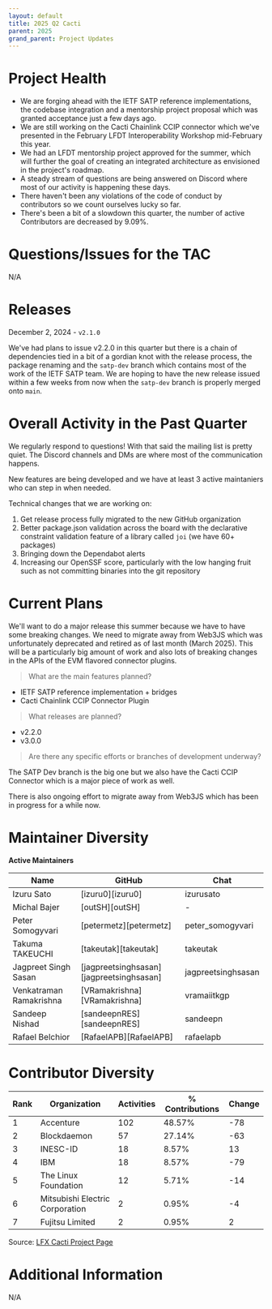 ```yaml
---
layout: default
title: 2025 Q2 Cacti
parent: 2025
grand_parent: Project Updates
---
```


# Project Health

- We are forging ahead with the IETF SATP reference implementations, the codebase integration and a mentorship project proposal which was granted acceptance just a few days ago.
- We are still working on the Cacti Chainlink CCIP connector which we've presented in the February LFDT Interoperability Workshop mid-February this year.
- We had an LFDT mentorship project approved for the summer, which will further the goal of creating an integrated architecture as envisioned in the project's roadmap.
- A steady stream of questions are being answered on Discord where most of our activity is happening these days.
- There haven't been any violations of the code of conduct by contributors so we count ourselves lucky so far.
- There's been a bit of a slowdown this quarter, the number of active Contributors are decreased by 9.09%.

# Questions/Issues for the TAC

N/A

# Releases

December 2, 2024 - `v2.1.0`

We've had plans to issue v2.2.0 in this quarter but there is a chain of dependencies tied in a bit of a gordian knot with the release process, the package renaming and the `satp-dev` branch which contains most of the work of the IETF SATP team. We are hoping to have the new release issued within a few weeks from now when the `satp-dev` branch is properly merged onto `main`.

# Overall Activity in the Past Quarter

We regularly respond to questions! 
With that said the mailing list is pretty quiet. 
The Discord channels and DMs are where most of the communication happens.

New features are being developed and we have at least 3 active maintaniers who can step in when needed.

Technical changes that we are working on:
1. Get release process fully migrated to the new GitHub organization
2. Better package.json validation across the board with the declarative constraint validation feature of a library called `joi` (we have 60+ packages)
3. Bringing down the Dependabot alerts
4. Increasing our OpenSSF score, particularly with the low hanging fruit such as not committing binaries into the git repository
   
# Current Plans

We'll want to do a major release this summer because we have to have some breaking changes.
We need to migrate away from Web3JS which was unfortunately deprecated and retired as of last month (March 2025).
This will be a particularly big amount of work and also lots of breaking changes in the APIs of the EVM flavored connector plugins.

> What are the main features planned? 

- IETF SATP reference implementation + bridges
- Cacti Chainlink CCIP Connector Plugin

> What releases are planned?

- v2.2.0
- v3.0.0

> Are there any specific efforts or branches of development underway?

The SATP Dev branch is the big one but we also have the Cacti CCIP Connector which is
a major piece of work as well.

There is also ongoing effort to migrate away from Web3JS which has been in progress for a while now.

# Maintainer Diversity

**Active Maintainers**

| Name | GitHub | Chat |
|------|--------|------|
| Izuru Sato | [izuru0][izuru0] | izurusato |
| Michal Bajer | [outSH][outSH] | - |
| Peter Somogyvari | [petermetz][petermetz] | peter_somogyvari |
| Takuma TAKEUCHI | [takeutak][takeutak] | takeutak |
| Jagpreet Singh Sasan | [jagpreetsinghsasan][jagpreetsinghsasan] | jagpreetsinghsasan |
| Venkatraman Ramakrishna | [VRamakrishna][VRamakrishna] | vramaiitkgp |
| Sandeep Nishad | [sandeepnRES][sandeepnRES] | sandeepn |
| Rafael Belchior | [RafaelAPB][RafaelAPB] | rafaelapb |


# Contributor Diversity

|Rank|Organization                   |Activities|% Contributions|Change|
|----|-------------------------------|----------|---------------|------|
|1   |Accenture                      |102       |48.57%         |-78   |
|2   |Blockdaemon                    |57        |27.14%         |-63   |
|3   |INESC-ID                       |18        |8.57%          |13    |
|4   |IBM                            |18        |8.57%          |-79   |
|5   |The Linux Foundation           |12        |5.71%          |-14   |
|6   |Mitsubishi Electric Corporation|2         |0.95%          |-4    |
|7   |Fujitsu Limited                |2         |0.95%          |2     |

Source: [LFX Cacti Project Page](https://insights.lfx.linuxfoundation.org/foundation/lf-decentralized-trust/overview/github?project=cacti&routedFrom=Github&bestPractice=false&repository=all&dateFilters=Last%20Quarter&dateRange=2025-01-01%20to%202025-03-31&compare=PP&granularity=week&hideBots=true)

# Additional Information

N/A
